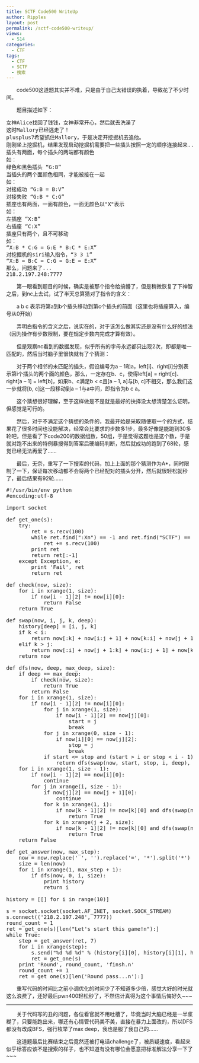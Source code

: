 ```yaml
---
title: SCTF Code500 WriteUp
author: Ripples
layout: post
permalink: /sctf-code500-writeup/
views:
  - 514
categories:
  - CTF
tags:
  - CTF
  - SCTF
  - 搜索
---
```

<p style="text-indent: 2em;">
  code500这道题其实并不难，只是由于自己太错误的执着，导致花了不少时间。
</p>

<p style="text-indent: 2em;">
  题目描述如下：
</p>

<!--more-->

<pre class="brush:plain;toolbar:false">女神Alice找回了钱钱，女神非常开心，然后就去洗澡了
这时Mallory已经逃走了！
plusplus7希望抓住Mallory，于是决定开挖掘机去追他。
刚刚坐上挖掘机，结果发现启动挖掘机需要把一些插头按照一定的顺序连接起来...
插头有两面，每个插头的两端都有颜色
如：
绿色和黑色插头&nbsp;“G:B”
当插头的两个面颜色相同，才能被接在一起
如：
对接成功&nbsp;“G:B&nbsp;=&nbsp;B:V”
对接失败&nbsp;“G:B&nbsp;*&nbsp;C:G”
插座也有两面，一面有颜色，一面无颜色以"X"表示
如：
左插座&nbsp;“X:B”
右插座&nbsp;“C:X”
插座只有两个，且不可移动
如：
“X:B&nbsp;*&nbsp;C:G&nbsp;=&nbsp;G:E&nbsp;*&nbsp;B:C&nbsp;*&nbsp;E:X”
对挖掘机的siri输入指令，“3&nbsp;3&nbsp;1”
“X:B&nbsp;=&nbsp;B:C&nbsp;=&nbsp;C:G&nbsp;=&nbsp;G:E&nbsp;=&nbsp;E:X”
那么，问题来了...
218.2.197.248:7777</pre>

<p style="text-indent: 2em;">
  第一眼看到题目的时候，确实是被那个指令给搞懵了，但是稍微恢复了下神智之后，到nc上去试，试了半天总算猜对了指令的含义：
</p>

<p style="text-indent: 2em;">
  a b c 表示将第a到b个插头移动到第c个插头的前面（这里也将插座算入，编号从0开始）
</p>

<p style="text-indent: 2em;">
  弄明白指令的含义之后，说实在的，对于该怎么做其实还是没有什么好的想法（因为操作有步数限制，要在规定步数内完成才算有效）。
</p>

<p style="text-indent: 2em;">
  但是观察nc看到的数据发现，似乎所有的字母永远都只出现2次，即都是唯一匹配的，<span style="text-indent: 2em;">然后当时脑子里很快就有了个猜测：</span>
</p>

<p style="text-indent: 2em;">
  对于两个相邻的未匹配的插头，假设编号为a &#8211; 1和a，left[i]、right[i]分别表示第i个插头的两个面的颜色，那么，一定存在b、c，使得left[a] = right[c]、right[a &#8211; 1] = left[b]，如果b、c满足b < c且[a &#8211; 1, a]与[b, c]不相交，那么我们这一步就将[b, c]这一段移动到a &#8211; 1与a中间，即指令为b c a。
</p>

<p style="text-indent: 2em;">
  这个猜想很好理解，至于这样做是不是就是最好的抉择没太想清楚怎么证明，但感觉是可行的。
</p>

<p style="text-indent: 2em;">
  然后，对于不满足这个猜想的条件的，我最开始是采取随便取一个的方式，结果花了很多时间也没能解决，经常会比要求的步数多1步，最多好像是能跑到30多轮吧，但是看了下code200的数据组数，50组，于是觉得这题也是这个数，于是就对跑不出来的特例暴搜得到答案后硬编码判断，然后就成功的跑到了68轮，感觉已经无法再爱了……
</p>

<p style="text-indent: 2em;">
  最后，无奈，重写了一下搜索的代码，加上上面的那个猜测作为A*，同时限制了一下，保证每次移动都不会将两个已经配对的插头分开，然后就很轻松就秒了，最后结果有92轮……
</p>

<pre class="brush:python;toolbar:false">#!/usr/bin/env&nbsp;python
#encoding:utf-8

import&nbsp;socket

def&nbsp;get_one(s):
&nbsp;&nbsp;&nbsp;&nbsp;try:
&nbsp;&nbsp;&nbsp;&nbsp;&nbsp;&nbsp;&nbsp;&nbsp;ret&nbsp;=&nbsp;s.recv(100)
&nbsp;&nbsp;&nbsp;&nbsp;&nbsp;&nbsp;&nbsp;&nbsp;while&nbsp;ret.find(":Xn")&nbsp;==&nbsp;-1&nbsp;and&nbsp;ret.find("SCTF")&nbsp;==&nbsp;-1:
&nbsp;&nbsp;&nbsp;&nbsp;&nbsp;&nbsp;&nbsp;&nbsp;&nbsp;&nbsp;&nbsp;&nbsp;ret&nbsp;+=&nbsp;s.recv(100)
&nbsp;&nbsp;&nbsp;&nbsp;&nbsp;&nbsp;&nbsp;&nbsp;print&nbsp;ret
&nbsp;&nbsp;&nbsp;&nbsp;&nbsp;&nbsp;&nbsp;&nbsp;return&nbsp;ret[:-1]
&nbsp;&nbsp;&nbsp;&nbsp;except&nbsp;Exception,&nbsp;e:
&nbsp;&nbsp;&nbsp;&nbsp;&nbsp;&nbsp;&nbsp;&nbsp;print&nbsp;&#39;Fail&#39;,&nbsp;ret
&nbsp;&nbsp;&nbsp;&nbsp;&nbsp;&nbsp;&nbsp;&nbsp;return&nbsp;ret

def&nbsp;check(now,&nbsp;size):
&nbsp;&nbsp;&nbsp;&nbsp;for&nbsp;i&nbsp;in&nbsp;xrange(1,&nbsp;size):
&nbsp;&nbsp;&nbsp;&nbsp;&nbsp;&nbsp;&nbsp;&nbsp;if&nbsp;now[i&nbsp;-&nbsp;1][2]&nbsp;!=&nbsp;now[i][0]:
&nbsp;&nbsp;&nbsp;&nbsp;&nbsp;&nbsp;&nbsp;&nbsp;&nbsp;&nbsp;&nbsp;&nbsp;return&nbsp;False
&nbsp;&nbsp;&nbsp;&nbsp;return&nbsp;True

def&nbsp;swap(now,&nbsp;i,&nbsp;j,&nbsp;k,&nbsp;deep):
&nbsp;&nbsp;&nbsp;&nbsp;history[deep]&nbsp;=&nbsp;[i,&nbsp;j,&nbsp;k]
&nbsp;&nbsp;&nbsp;&nbsp;if&nbsp;k&nbsp;&lt;&nbsp;i:
&nbsp;&nbsp;&nbsp;&nbsp;&nbsp;&nbsp;&nbsp;&nbsp;return&nbsp;now[:k]&nbsp;+&nbsp;now[i:j&nbsp;+&nbsp;1]&nbsp;+&nbsp;now[k:i]&nbsp;+&nbsp;now[j&nbsp;+&nbsp;1:]
&nbsp;&nbsp;&nbsp;&nbsp;elif&nbsp;k&nbsp;&gt;&nbsp;j:
&nbsp;&nbsp;&nbsp;&nbsp;&nbsp;&nbsp;&nbsp;&nbsp;return&nbsp;now[:i]&nbsp;+&nbsp;now[j&nbsp;+&nbsp;1:k]&nbsp;+&nbsp;now[i:j&nbsp;+&nbsp;1]&nbsp;+&nbsp;now[k:]
&nbsp;&nbsp;&nbsp;&nbsp;return&nbsp;now

def&nbsp;dfs(now,&nbsp;deep,&nbsp;max_deep,&nbsp;size):
&nbsp;&nbsp;&nbsp;&nbsp;if&nbsp;deep&nbsp;==&nbsp;max_deep:
&nbsp;&nbsp;&nbsp;&nbsp;&nbsp;&nbsp;&nbsp;&nbsp;if&nbsp;check(now,&nbsp;size):
&nbsp;&nbsp;&nbsp;&nbsp;&nbsp;&nbsp;&nbsp;&nbsp;&nbsp;&nbsp;&nbsp;&nbsp;return&nbsp;True
&nbsp;&nbsp;&nbsp;&nbsp;&nbsp;&nbsp;&nbsp;&nbsp;return&nbsp;False
&nbsp;&nbsp;&nbsp;&nbsp;for&nbsp;i&nbsp;in&nbsp;xrange(1,&nbsp;size):
&nbsp;&nbsp;&nbsp;&nbsp;&nbsp;&nbsp;&nbsp;&nbsp;if&nbsp;now[i&nbsp;-&nbsp;1][2]&nbsp;!=&nbsp;now[i][0]:
&nbsp;&nbsp;&nbsp;&nbsp;&nbsp;&nbsp;&nbsp;&nbsp;&nbsp;&nbsp;&nbsp;&nbsp;for&nbsp;j&nbsp;in&nbsp;xrange(1,&nbsp;size):
&nbsp;&nbsp;&nbsp;&nbsp;&nbsp;&nbsp;&nbsp;&nbsp;&nbsp;&nbsp;&nbsp;&nbsp;&nbsp;&nbsp;&nbsp;&nbsp;if&nbsp;now[i&nbsp;-&nbsp;1][2]&nbsp;==&nbsp;now[j][0]:
&nbsp;&nbsp;&nbsp;&nbsp;&nbsp;&nbsp;&nbsp;&nbsp;&nbsp;&nbsp;&nbsp;&nbsp;&nbsp;&nbsp;&nbsp;&nbsp;&nbsp;&nbsp;&nbsp;&nbsp;start&nbsp;=&nbsp;j
&nbsp;&nbsp;&nbsp;&nbsp;&nbsp;&nbsp;&nbsp;&nbsp;&nbsp;&nbsp;&nbsp;&nbsp;&nbsp;&nbsp;&nbsp;&nbsp;&nbsp;&nbsp;&nbsp;&nbsp;break
&nbsp;&nbsp;&nbsp;&nbsp;&nbsp;&nbsp;&nbsp;&nbsp;&nbsp;&nbsp;&nbsp;&nbsp;for&nbsp;j&nbsp;in&nbsp;xrange(0,&nbsp;size&nbsp;-&nbsp;1):
&nbsp;&nbsp;&nbsp;&nbsp;&nbsp;&nbsp;&nbsp;&nbsp;&nbsp;&nbsp;&nbsp;&nbsp;&nbsp;&nbsp;&nbsp;&nbsp;if&nbsp;now[i][0]&nbsp;==&nbsp;now[j][2]:
&nbsp;&nbsp;&nbsp;&nbsp;&nbsp;&nbsp;&nbsp;&nbsp;&nbsp;&nbsp;&nbsp;&nbsp;&nbsp;&nbsp;&nbsp;&nbsp;&nbsp;&nbsp;&nbsp;&nbsp;stop&nbsp;=&nbsp;j
&nbsp;&nbsp;&nbsp;&nbsp;&nbsp;&nbsp;&nbsp;&nbsp;&nbsp;&nbsp;&nbsp;&nbsp;&nbsp;&nbsp;&nbsp;&nbsp;&nbsp;&nbsp;&nbsp;&nbsp;break
&nbsp;&nbsp;&nbsp;&nbsp;&nbsp;&nbsp;&nbsp;&nbsp;&nbsp;&nbsp;&nbsp;&nbsp;if&nbsp;start&nbsp;&lt;=&nbsp;stop&nbsp;and&nbsp;(start&nbsp;&gt;&nbsp;i&nbsp;or&nbsp;stop&nbsp;&lt;&nbsp;i&nbsp;-&nbsp;1):
&nbsp;&nbsp;&nbsp;&nbsp;&nbsp;&nbsp;&nbsp;&nbsp;&nbsp;&nbsp;&nbsp;&nbsp;&nbsp;&nbsp;&nbsp;&nbsp;return&nbsp;dfs(swap(now,&nbsp;start,&nbsp;stop,&nbsp;i,&nbsp;deep),&nbsp;deep&nbsp;+&nbsp;1,&nbsp;max_deep,&nbsp;size)
&nbsp;&nbsp;&nbsp;&nbsp;for&nbsp;i&nbsp;in&nbsp;xrange(1,&nbsp;size&nbsp;-&nbsp;1):
&nbsp;&nbsp;&nbsp;&nbsp;&nbsp;&nbsp;&nbsp;&nbsp;if&nbsp;now[i&nbsp;-&nbsp;1][2]&nbsp;==&nbsp;now[i][0]:
&nbsp;&nbsp;&nbsp;&nbsp;&nbsp;&nbsp;&nbsp;&nbsp;&nbsp;&nbsp;&nbsp;&nbsp;continue
&nbsp;&nbsp;&nbsp;&nbsp;&nbsp;&nbsp;&nbsp;&nbsp;for&nbsp;j&nbsp;in&nbsp;xrange(i,&nbsp;size&nbsp;-&nbsp;1):
&nbsp;&nbsp;&nbsp;&nbsp;&nbsp;&nbsp;&nbsp;&nbsp;&nbsp;&nbsp;&nbsp;&nbsp;if&nbsp;now[j][2]&nbsp;==&nbsp;now[j&nbsp;+&nbsp;1][0]:
&nbsp;&nbsp;&nbsp;&nbsp;&nbsp;&nbsp;&nbsp;&nbsp;&nbsp;&nbsp;&nbsp;&nbsp;&nbsp;&nbsp;&nbsp;&nbsp;continue
&nbsp;&nbsp;&nbsp;&nbsp;&nbsp;&nbsp;&nbsp;&nbsp;&nbsp;&nbsp;&nbsp;&nbsp;for&nbsp;k&nbsp;in&nbsp;xrange(1,&nbsp;i):
&nbsp;&nbsp;&nbsp;&nbsp;&nbsp;&nbsp;&nbsp;&nbsp;&nbsp;&nbsp;&nbsp;&nbsp;&nbsp;&nbsp;&nbsp;&nbsp;if&nbsp;now[k&nbsp;-&nbsp;1][2]&nbsp;!=&nbsp;now[k][0]&nbsp;and&nbsp;dfs(swap(now,&nbsp;i,&nbsp;j,&nbsp;k,&nbsp;deep),&nbsp;deep&nbsp;+&nbsp;1,&nbsp;max_deep,&nbsp;size):
&nbsp;&nbsp;&nbsp;&nbsp;&nbsp;&nbsp;&nbsp;&nbsp;&nbsp;&nbsp;&nbsp;&nbsp;&nbsp;&nbsp;&nbsp;&nbsp;&nbsp;&nbsp;&nbsp;&nbsp;return&nbsp;True
&nbsp;&nbsp;&nbsp;&nbsp;&nbsp;&nbsp;&nbsp;&nbsp;&nbsp;&nbsp;&nbsp;&nbsp;for&nbsp;k&nbsp;in&nbsp;xrange(j&nbsp;+&nbsp;2,&nbsp;size):
&nbsp;&nbsp;&nbsp;&nbsp;&nbsp;&nbsp;&nbsp;&nbsp;&nbsp;&nbsp;&nbsp;&nbsp;&nbsp;&nbsp;&nbsp;&nbsp;if&nbsp;now[k&nbsp;-&nbsp;1][2]&nbsp;!=&nbsp;now[k][0]&nbsp;and&nbsp;dfs(swap(now,&nbsp;i,&nbsp;j,&nbsp;k,&nbsp;deep),&nbsp;deep&nbsp;+&nbsp;1,&nbsp;max_deep,&nbsp;size):
&nbsp;&nbsp;&nbsp;&nbsp;&nbsp;&nbsp;&nbsp;&nbsp;&nbsp;&nbsp;&nbsp;&nbsp;&nbsp;&nbsp;&nbsp;&nbsp;&nbsp;&nbsp;&nbsp;&nbsp;return&nbsp;True
&nbsp;&nbsp;&nbsp;&nbsp;return&nbsp;False

def&nbsp;get_answer(now,&nbsp;max_step):
&nbsp;&nbsp;&nbsp;&nbsp;now&nbsp;=&nbsp;now.replace(&#39;&nbsp;&#39;,&nbsp;&#39;&#39;).replace(&#39;=&#39;,&nbsp;&#39;*&#39;).split(&#39;*&#39;)
&nbsp;&nbsp;&nbsp;&nbsp;size&nbsp;=&nbsp;len(now)
&nbsp;&nbsp;&nbsp;&nbsp;for&nbsp;i&nbsp;in&nbsp;xrange(1,&nbsp;max_step&nbsp;+&nbsp;1):
&nbsp;&nbsp;&nbsp;&nbsp;&nbsp;&nbsp;&nbsp;&nbsp;if&nbsp;dfs(now,&nbsp;0,&nbsp;i,&nbsp;size):
&nbsp;&nbsp;&nbsp;&nbsp;&nbsp;&nbsp;&nbsp;&nbsp;&nbsp;&nbsp;&nbsp;&nbsp;print&nbsp;history
&nbsp;&nbsp;&nbsp;&nbsp;&nbsp;&nbsp;&nbsp;&nbsp;&nbsp;&nbsp;&nbsp;&nbsp;return&nbsp;i

history&nbsp;=&nbsp;[[]&nbsp;for&nbsp;i&nbsp;in&nbsp;range(10)]

s&nbsp;=&nbsp;socket.socket(socket.AF_INET,&nbsp;socket.SOCK_STREAM)
s.connect((&#39;218.2.197.248&#39;,&nbsp;7777))
round_count&nbsp;=&nbsp;1
ret&nbsp;=&nbsp;get_one(s)[len("Let&#39;s&nbsp;start&nbsp;this&nbsp;game!n"):]
while&nbsp;True:
&nbsp;&nbsp;&nbsp;&nbsp;step&nbsp;=&nbsp;get_answer(ret,&nbsp;7)
&nbsp;&nbsp;&nbsp;&nbsp;for&nbsp;i&nbsp;in&nbsp;xrange(step):
&nbsp;&nbsp;&nbsp;&nbsp;&nbsp;&nbsp;&nbsp;&nbsp;s.send("%d&nbsp;%d&nbsp;%d"&nbsp;%&nbsp;(history[i][0],&nbsp;history[i][1],&nbsp;history[i][2]))
&nbsp;&nbsp;&nbsp;&nbsp;&nbsp;&nbsp;&nbsp;&nbsp;ret&nbsp;=&nbsp;get_one(s)
&nbsp;&nbsp;&nbsp;&nbsp;print&nbsp;&#39;Round&#39;,&nbsp;round_count,&nbsp;&#39;finsh.n&#39;
&nbsp;&nbsp;&nbsp;&nbsp;round_count&nbsp;+=&nbsp;1
&nbsp;&nbsp;&nbsp;&nbsp;ret&nbsp;=&nbsp;get_one(s)[len(&#39;Round&nbsp;pass...n&#39;):]</pre>

<p style="text-indent: 2em;">
  重写代码的时间比之前小调优化的时间少了不知道多少倍，感觉大好的时光就这么浪费了，还好最后pwn400轻松秒了，不然估计真得为这个事情后悔好久~~~
</p>

* * *

<p style="text-indent: 2em;">
  关于代码写的丑的问题，各位看官就不用吐槽了，毕竟当时大脑已经是一半浆糊了，只要能跑出来，哪还有心情管代码美不美，直接在暴力上面改的，所以DFS都没有改成BFS，强行枚举了max deep，我也是服了我自己的……
</p>

<p style="text-indent: 2em;">
  这道题最后比赛结束之后竟然还被打电话challenge了，被质疑速度，看起来似乎标答应该不是搜索的样子，也不知道有没有哪位会愿意把标准解法分享一下了~~~
</p>
